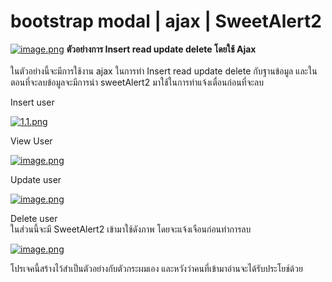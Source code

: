 # bootstrap modal | ajax | SweetAlert2

[![image.png](https://s17.postimg.org/n3gnv1h5b/image.png)](https://postimg.org/image/ujfxgu4uj/)
<b>ตัวอย่างการ Insert read update delete โดยใช้ Ajax</b><br><br>
  ในตัวอย่างนี้จะมีการใช้งาน ajax ในการทำ  Insert read update delete กับฐานข้อมูล และในตอนที่จะลบข้อมูลจะมีการนำ sweetAlert2 มาใช้ในการทำแจ้งเตื่อนก่อนที่จะลบ

Insert user

[![1.1.png](https://s17.postimg.org/i4t5gi5mn/1.1.png)](https://postimg.org/image/ov9mpxssb/)

View User

[![image.png](https://s17.postimg.org/qn2lkv70f/image.png)](https://postimg.org/image/ng8218mkb/)

Update user

[![image.png](https://s17.postimg.org/6fp5sju3j/image.png)](https://postimg.org/image/3lm0f3rx7/)

Delete user<br/>
ในส่วนนี้จะมี SweetAlert2 เข้ามาใช้ดังภาพ โดยจะแจ้งเจือนก่อนทำการลบ

[![image.png](https://s17.postimg.org/yft9cu59r/image.png)](https://postimg.org/image/lbnp05d7v/)


โปรเจคนี้สร้างไว้สำเป็นตัวอย่างกับตัวกระผมเอง และหวังว่าคนที่เข้ามาอ่านจะได้รับประโยช์ด้วย
